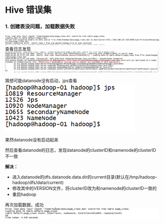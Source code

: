 # Hive 错误集

### 1. 创建表没问题，加载数据失败
![1](./pic/error-1.png)
查看日志发现
![2](./pic/logs1-1.png)

猜想可能datanode没有启动，jps查看
![3](./pic/jps-1.png)

果然datanode没有启动起来

然后查看datanode的日志，发现datanode的clusterID和namenode的clusterID不一致

**解决：**

- 进入datanode的dfs.datanode.data.dir的current目录(默认在/tmp/hadoop-hadoop/dfs/data/current)
- 修改其中的VERSION文件，将clusterID改为和namenode的clusterID一致的
- 重启hadoop

再次加载数据，成功
![suecss](./pic/ok-1.png)




